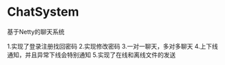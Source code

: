 # ChatSystem
基于Netty的聊天系统

1.实现了登录注册找回密码
2.实现修改密码
3.一对一聊天，多对多聊天
4.上下线通知，并且异常下线会特别通知
5.实现了在线和离线文件的发送
